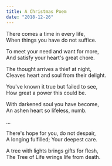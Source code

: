 ```yaml
---
title: A Christmas Poem
date: "2018-12-26"
---
```


There comes a time in every life,  
When things you have do not suffice.

To meet your need and want for more,  
And satisfy your heart's great chore.

The thought arrives a thief at night,  
Cleaves heart and soul from their delight.

You've known it true but failed to see,  
How great a power this could be.

With darkened soul you have become,  
An ashen heart so lifeless, numb.

...

There's hope for you, do not despair,  
A longing fulfilled; Your deepest care.

A tree with lights brings gifts for flesh,  
The Tree of Life wrings life from death.
